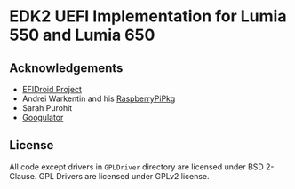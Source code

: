 # EDK2 UEFI Implementation for Lumia 550 and Lumia 650

## Acknowledgements

- [EFIDroid Project](http://efidroid.org)
- Andrei Warkentin and his [RaspberryPiPkg](https://github.com/andreiw/RaspberryPiPkg)
- Sarah Purohit
- [Googulator](https://github.com/Googulator/)

## License

All code except drivers in `GPLDriver` directory are licensed under BSD 2-Clause. 
GPL Drivers are licensed under GPLv2 license.
